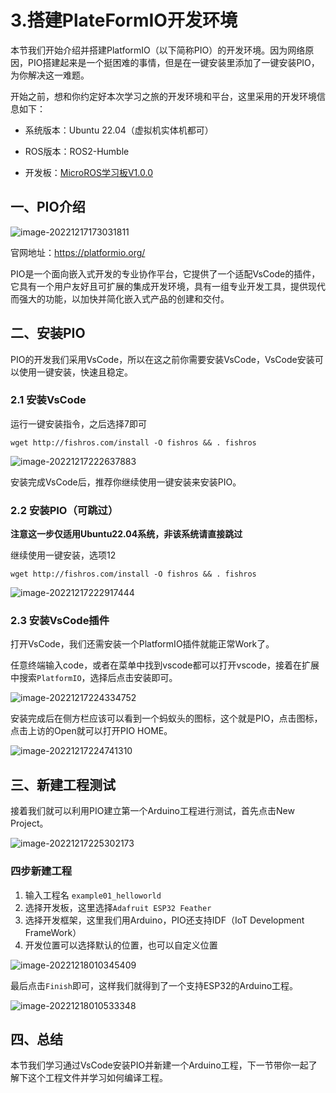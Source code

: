 # 3.搭建PlateFormIO开发环境

本节我们开始介绍并搭建PlatformIO（以下简称PIO）的开发环境。因为网络原因，PIO搭建起来是一个挺困难的事情，但是在一键安装里添加了一键安装PIO，为你解决这一难题。

开始之前，想和你约定好本次学习之旅的开发环境和平台，这里采用的开发环境信息如下：

- 系统版本：Ubuntu 22.04（虚拟机实体机都可）

- ROS版本：ROS2-Humble

- 开发板：[MicroROS学习板V1.0.0](https://item.taobao.com/item.htm?id=695473143304)

## 一、PIO介绍

![image-20221217173031811](3.搭建PlateFormIO开发环境/imgs/image-20221217173031811.png)

官网地址：https://platformio.org/

PIO是一个面向嵌入式开发的专业协作平台，它提供了一个适配VsCode的插件，它具有一个用户友好且可扩展的集成开发环境，具有一组专业开发工具，提供现代而强大的功能，以加快并简化嵌入式产品的创建和交付。

## 二、安装PIO

PIO的开发我们采用VsCode，所以在这之前你需要安装VsCode，VsCode安装可以使用一键安装，快速且稳定。

### 2.1 安装VsCode

运行一键安装指令，之后选择7即可

```
wget http://fishros.com/install -O fishros && . fishros
```

![image-20221217222637883](3.%E6%90%AD%E5%BB%BAPlateFormIO%E5%BC%80%E5%8F%91%E7%8E%AF%E5%A2%83/imgs/image-20221217222637883.png)

安装完成VsCode后，推荐你继续使用一键安装来安装PIO。

### 2.2 安装PIO（可跳过）

**注意这一步仅适用Ubuntu22.04系统，非该系统请直接跳过**

继续使用一键安装，选项12

```
wget http://fishros.com/install -O fishros && . fishros
```

![image-20221217222917444](3.%E6%90%AD%E5%BB%BAPlateFormIO%E5%BC%80%E5%8F%91%E7%8E%AF%E5%A2%83/imgs/image-20221217222917444.png)



### 2.3 安装VsCode插件

打开VsCode，我们还需安装一个PlatformIO插件就能正常Work了。

任意终端输入code，或者在菜单中找到vscode都可以打开vscode，接着在扩展中搜索`PlatformIO`，选择后点击安装即可。

![image-20221217224334752](3.%E6%90%AD%E5%BB%BAPlateFormIO%E5%BC%80%E5%8F%91%E7%8E%AF%E5%A2%83/imgs/image-20221217224334752.png)

安装完成后在侧方栏应该可以看到一个蚂蚁头的图标，这个就是PIO，点击图标，点击上访的Open就可以打开PIO HOME。

![image-20221217224741310](3.%E6%90%AD%E5%BB%BAPlateFormIO%E5%BC%80%E5%8F%91%E7%8E%AF%E5%A2%83/imgs/image-20221217224741310.png)

## 三、新建工程测试

接着我们就可以利用PIO建立第一个Arduino工程进行测试，首先点击New Project。

![image-20221217225302173](3.%E6%90%AD%E5%BB%BAPlateFormIO%E5%BC%80%E5%8F%91%E7%8E%AF%E5%A2%83/imgs/image-20221217225302173.png)

### 四步新建工程

1. 输入工程名 `example01_helloworld`
2. 选择开发板，这里选择`Adafruit ESP32 Feather`
3. 选择开发框架，这里我们用Arduino，PIO还支持IDF（IoT Development FrameWork）
4. 开发位置可以选择默认的位置，也可以自定义位置

![image-20221218010345409](3.%E6%90%AD%E5%BB%BAPlateFormIO%E5%BC%80%E5%8F%91%E7%8E%AF%E5%A2%83/imgs/image-20221218010345409.png)

最后点击`Finish`即可，这样我们就得到了一个支持ESP32的Arduino工程。

![image-20221218010533348](3.%E6%90%AD%E5%BB%BAPlateFormIO%E5%BC%80%E5%8F%91%E7%8E%AF%E5%A2%83/imgs/image-20221218010533348.png)

## 四、总结

本节我们学习通过VsCode安装PIO并新建一个Arduino工程，下一节带你一起了解下这个工程文件并学习如何编译工程。